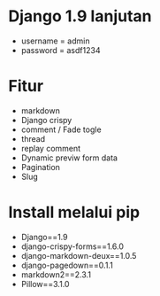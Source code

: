 # Django 1.9 lanjutan

- username = admin
- password = asdf1234

# Fitur
- markdown
- Django crispy
- comment / Fade togle 
- thread
- replay comment
- Dynamic previw form data
- Pagination
- Slug

# Install melalui pip 

- Django==1.9
- django-crispy-forms==1.6.0
- django-markdown-deux==1.0.5
- django-pagedown==0.1.1
- markdown2==2.3.1
- Pillow==3.1.0

